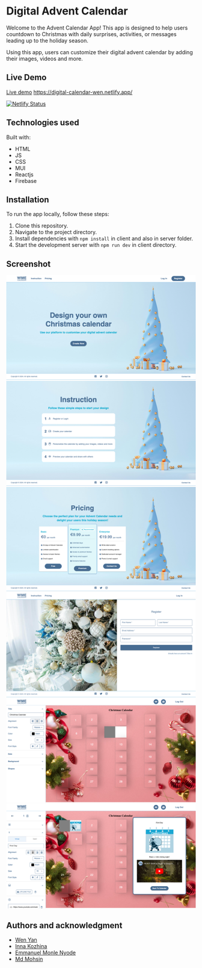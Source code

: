 # Digital Advent Calendar

Welcome to the Advent Calendar App! This app is designed to help users countdown to Christmas with daily surprises, activities, or messages leading up to the holiday season.

Using this app, users can customize their digital advent calendar by adding their images, videos and more.

## Live Demo

[Live demo](https://digital-calendar-wen.netlify.app/)
https://digital-calendar-wen.netlify.app/

[![Netlify Status](https://api.netlify.com/api/v1/badges/1f29cbc0-98b8-49bf-816f-aa41ce88fb15/deploy-status?branch=main)](https://app.netlify.com/sites/digital-calendar-wen/deploys)

## Technologies used

Built with:

- HTML
- JS
- CSS
- MUI
- Reactjs
- Firebase

## Installation

To run the app locally, follow these steps:

1. Clone this repository.
2. Navigate to the project directory.
3. Install dependencies with `npm install` in client and also in server folder.
4. Start the development server with `npm run dev` in client directory.

## Screenshot

![Landing page](./client/src/assets/landingpage.png)
![Instruction](./client/src/assets/instruction.png)
![Pricing](./client/src/assets/pricing.png)
![Register](./client/src/assets/register.png)
![Editor](./client/src/assets/editor.png)
![Hatch Editor](./client/src/assets/hatcheditor.png)

## Authors and acknowledgment

- [Wen Yan](https://github.com/SelinYan)
- [Inna Kozhina](https://github.com/Kozhinna)
- [Emmanuel Monle Nyode](https://github.com/webAfrique)
- [Md Mohsin](https://github.com/mohsinrony)
